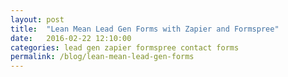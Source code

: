 ```yaml
---
layout: post
title:  "Lean Mean Lead Gen Forms with Zapier and Formspree"
date:   2016-02-22 12:10:00
categories: lead gen zapier formspree contact forms
permalink: /blog/lean-mean-lead-gen-forms
---
```


